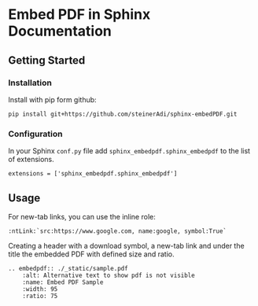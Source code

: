 # Embed PDF in Sphinx Documentation

## Getting Started

### Installation

Install with pip form github:

```
pip install git+https://github.com/steinerAdi/sphinx-embedPDF.git
```

### Configuration

In your Sphinx ``conf.py`` file add ``sphinx_embedpdf.sphinx_embedpdf`` to the list of extensions.

```
extensions = ['sphinx_embedpdf.sphinx_embedpdf']
```

## Usage

For new-tab links, you can use the inline role:
```
:ntLink:`src:https://www.google.com, name:google, symbol:True`
```

Creating a header with a download symbol, a new-tab link and under the title the embedded PDF with defined size and ratio.

```
.. embedpdf:: ./_static/sample.pdf
    :alt: Alternative text to show pdf is not visible
    :name: Embed PDF Sample
    :width: 95
    :ratio: 75
```